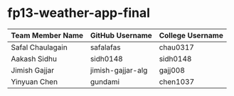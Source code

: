 # fp13-weather-app-final
| Team Member Name | GitHub Username           | College Username |
|------------------|---------------------------|------------------|
| Safal Chaulagain | safalafas                 | chau0317         |
| Aakash Sidhu     | sidh0148                  | sidh0148         |
| Jimish Gajjar    | jimish-gajjar-alg         | gajj008          |
| Yinyuan Chen     | gundami                   | chen1037         |
